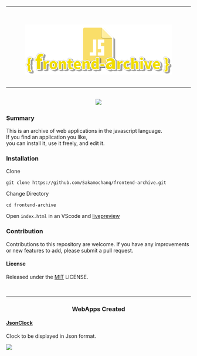 <div align="center">
    <hr>
    <br>
    <br>
    <a href="#">
        <img src="./assets/frontend-archive-Logo.png" width="400px">
    </a>
    <br>
    <br>
    <hr>
    <br>
    <a href="#">
        <img src="https://img.shields.io/github/issues/Sakamochanq/frontend-archive">
    </a>
    <br>
</div>

### Summary

This is an archive of web applications in the javascript language.  
If you find an application you like,  
you can install it, use it freely, and edit it.

### Installation

Clone
```
git clone https://github.com/Sakamochanq/frontend-archive.git
```
Change Directory
```
cd frontend-archive
```
Open `index.html` in an VScode and [livepreview](https://marketplace.visualstudio.com/items?itemName=ms-vscode.live-server)


### Contribution

Contributions to this repository are welcome. If you have any improvements or new features to add, please submit a pull request.

#### License

Released under the [MIT](https://github.com/Sakamochanq/frontend-archive/blob/master/LICENSE) LICENSE.

<br>
<hr>
<div align="center">
    <h3>WebApps Created</h3>
</div>

#### [JsonClock](https://sakamochanq.github.io/frontend-archive/src/JsonClock)

Clock to be displayed in Json format.

<div align="left">
    <a href="#">
        <img src="./assets/images/JsonClock.gif" width="350px">
    </a>
</div>
